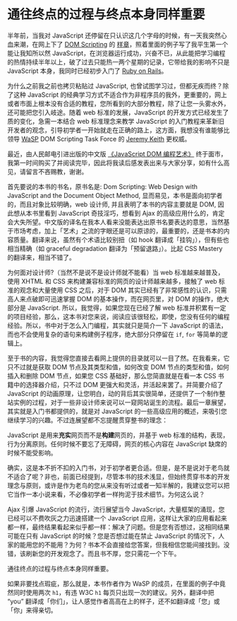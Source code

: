 # 通往终点的过程与终点本身同样重要

半年前，当我对 JavaScript 还停留在只认识这几个字母的时候，有一天我突然心血来潮，在网上下了 [DOM Scripting][0] 的 [样章][1]，照着里面的例子写了我平生第一个能让我知所以然 JavaScript，在浏览器运行成功，兴奋不已，从此能把学习编程的热情持续半年以上，破了过去只能热一两个星期的记录，它带给我的影响不只是 JavaScript 本身，我同时已经初步入门了 [Ruby on Rails][2]。

为什么之前我之前也拷贝粘贴过 JavaScript, 也曾试图学习过，但都无疾而终？除了这种 JavaScript 的经典学习方式不适合作为非程序员的我外，更重要的，网上或者市面上根本没有合适的教程，您所看到的大部分教程，除了让您一头雾水外，还可能把您引入岐途。随着 web 标准的发展，JavaScript 的开发方式已经发生了质的变化，急需一本结合 web 标准理念来教学 JavaScript 的入门教程来革新旧开发者的观念，引导初学者一开始就走在正确的路上，这方面，我想没有谁能够比领导 [WaSP][3] DOM Scripting Task Force 的 [Jeremy Keith][4] 更权威。

最近，由人民邮电引进出版的中文版 [《JavaScript DOM 编程艺术》][5] 终于面市，我第一时间购买了并阅读完毕，因此将我读后感发表出来与大家分享，如有什么高见，请留言不吝赐教，谢谢。

首先要说的本书的书名，原书名是: Dom Scripting: Web Design with JavaScript and the Document Object Method, 显而易见，本书是面向初学者的，而且对象比较明确，web 设计师, 并且表明了本书的内容主要就是 DOM, 因此想从本书里看到 JavaScript 奇技淫巧，想看到 Ajax 的高级应用什么的，肯定会大失所望。中文版的译名在我本人看来没能表达出原书名要表达的意思，当然基于市场考虑，加上「艺术」之流的字眼还是可以原谅的，最重要的，还是书本的内容质量。翻译来说，虽然有个术语比较别扭（如 hook 翻译成「挂钩」），但有些也相当精确（如 graceful degradation 翻译为「预留退路」）。比起 CSS Mastery 的翻译来，相当不错了。

为何面对设计师?（当然不是说不是设计师就不能看）当 web 标准越来越普及，使用 XHTML 和 CSS 来构建兼容标准的网页的设计师越来越多，接触了 web 标准的观念和大量使用 CSS 之后，对于 DOM 其实已经有了非常感性的认识，只需高人来点破即可迅速掌握 DOM 的基本操作，而在网页里，对 DOM 的操作，绝大部分是 JavaScript. 所以，我觉得，如果您现在已经了解 web 标准并积累有一定的项目经验，那么，这本书对您来说，阅读应该很轻松，即使，您没有任何的编程经验。所以，书中对于怎么入门编程，其实就只是简介一下 JavaScript 的语法，而也不会使用复杂的语句来构建例子程序，绝大部分只停留在 `if`, `for` 等简单的逻辑上。

至于书的内容，我觉得您直接去看网上提供的目录就可以一目了然。在我看来，它只不过就是获取 DOM 节点及其类型和值，如何改变 DOM 节点的类型和值，如何插入和删除 DOM 节点，如果您 CSS 基础好，那么您简直就是在看一本 CSS 书籍中的选择器介绍，只不过 DOM 更强大和灵活，并活起来罢了。并简要介绍了 JavaScript 的动画原理，让您明白，动的背后其实很简单，还提供了一个制作整站实例的过程，对于一些非设计师来说可以一窥网站诞生的流程。最后一章展望，其实就是入门书都提供的，就是对 JavaScript 的一些高级应用的概述，来吸引您继续学习的兴趣。不过连展望都不忘提醒贯穿整书的理念：

JavaScript 是用来**充实**网页而不是**构建**网页的，并基于 web 标准的结构，表现，行为分离原则。任何时候不要忘了无障碍，网页的核心内容在 JavaScript 缺席的时候不能受影响。

确实，这是本不折不扣的入门书，对于初学者更合适。但是，是不是说对于老鸟就不适合了呢？非也，前面已经提到，尽管本书的技术浅显，但始终贯穿书本的开发理念与原则，或许是作为老鸟的您从来没有听过或者一知半解的，我建议您可以把它当作一本小说来看，不必像初学者一样拘泥于技术细节。为何这么说？

Ajax 引爆 JavaScript 的流行，流行展望当今 JavaScript，大量框架的涌现，您已经可以不费吹灰之力迅速搭建一个 JavaScript 应用，这样让大家的应用看起来都一样，最终结果看起来似乎都一样：解决了问题。但是您有否想过，这相同结果可能在只有 JavaScript 的时候？您是否想过能在禁止 JavaScript 的情况下，人家的能用您的不能用？为何？书本不会直接给您答案，但我相信您能间接找到。没错，该刷新您的开发观念了。而且书不厚，您只需花一个下午。

通往终点的过程与终点本身同样重要。

如果非要找点瑕疵，那么就是，本书作者作为 WaSP 的成员，在里面的例子中竟然同时使用两次 `h1`，有违 W3C `h1` 每页只出现一次的建议。另外，翻译中把 “you” 翻译成「你们」，让人感觉作者高高在上的样子，还不如翻译成「您」或「你」来得亲切。

[0]: http://domscripting.com/book/
[1]: http://www.friendsofed.com/samples/1590595335.pdf
[2]: http://rubyonrails.org/
[3]: http://www.webstandards.org/
[4]: http://adactio.com/
[5]: http://www.douban.com/subject/1921890/
